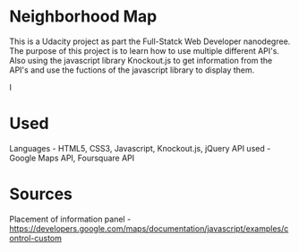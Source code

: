 # Neighborhood Map

This is a Udacity project as part the Full-Statck Web Developer nanodegree. The
purpose of this project is to learn how to use multiple different API's. Also
using the javascript library Knockout.js to get information from the API's and
use the fuctions of the javascript library to display them.

I


# Used

 Languages - HTML5, CSS3, Javascript, Knockout.js, jQuery
 API used - Google Maps API, Foursquare API

# Sources

Placement of information panel - https://developers.google.com/maps/documentation/javascript/examples/control-custom
